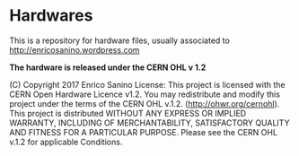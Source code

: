 # Hardwares

This is a repository for hardware files, usually associated to http://enricosanino.wordpress.com

**The hardware is released under the CERN OHL v 1.2**

(C) Copyright 2017 Enrico Sanino License: This project is licensed with the CERN Open Hardware Licence v1.2. You may redistribute and modify this project under the terms of the CERN OHL v.1.2. (http://ohwr.org/cernohl). This project is distributed WITHOUT ANY EXPRESS OR IMPLIED WARRANTY, INCLUDING OF MERCHANTABILITY, SATISFACTORY QUALITY AND FITNESS FOR A PARTICULAR PURPOSE. Please see the CERN OHL v.1.2 for applicable Conditions.
